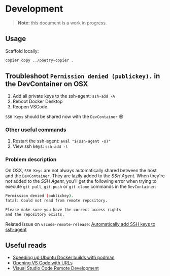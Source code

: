 # Development

> **Note**: this document is a work in progress.

## Usage

Scaffold locally:
```bash
copier copy ../poetry-copier .
```

## Troubleshoot `Permission denied (publickey).` in the DevContainer on OSX

1. Add all private keys to the ssh-agent: `ssh-add -A`
2. Reboot Docker Desktop
3. Reopen VSCode

`SSH Keys` should be shared now with the `DevContainer` 😎

### Other useful commands

1. Restart the ssh-agent: `eval "$(ssh-agent -s)"`
2. View ssh keys: `ssh-add -l`

### Problem description
On OSX, `SSH Keys` are not always automatically shared between the host and the `DevContainer`. They are lazily added to 
the *SSH Agent*. When they're not added to the *SSH Agent*, you'll get the following error when trying to execute 
`git pull`, `git push` or `git clone` commands in the `DevContainer`:
```bash
Permission denied (publickey).
fatal: Could not read from remote repository.

Please make sure you have the correct access rights
and the repository exists.
```

Related issue on `vscode-remote-release`: [Automatically add SSH keys to ssh-agent](https://github.com/microsoft/vscode-remote-release/issues/4024)

## Useful reads

- [Speeding up Ubuntu Docker builds with podman](https://www.declarativesystems.com/2020/02/27/speeding-up-ubuntu-docker-builds-with-podman.html)
- [Opening VS Code with URLs](https://github.com/Microsoft/vscode-docs/blob/main/docs/editor/command-line.md#opening-vs-code-with-urls)
- [Visual Studio Code Remote Development](https://github.com/microsoft/vscode-remote-release)

